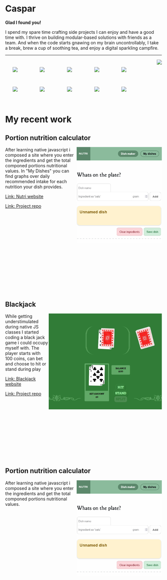 # Caspar
**Glad I found you!**


I spend my spare time crafting side projects I can enjoy and have a good time with. I thrive on building modular-based solutions with friends as a team. And when the code starts gnawing on my brain uncontrollably, I take a break, brew a cup of soothing tea, and enjoy a digital sparkling campfire.

---

<img align="right" src="https://github-readme-stats.vercel.app/api?username=caprpar&show_icons=true&theme=dracula">
<img align="left" width="40px" style="margin:1.7em" src="https://cdn.jsdelivr.net/gh/devicons/devicon@latest/icons/javascript/javascript-plain.svg" />
<img align="left" width="40px" style="margin:1.7em" src="https://cdn.jsdelivr.net/gh/devicons/devicon@latest/icons/typescript/typescript-plain.svg" />
<img align="left" width="40px" style="margin:1.7em" src="https://cdn.jsdelivr.net/gh/devicons/devicon@latest/icons/html5/html5-plain.svg" />
<img align="left" width="40px" style="margin:1.7em" src="https://cdn.jsdelivr.net/gh/devicons/devicon@latest/icons/css3/css3-plain.svg" />
<img align="left" width="40px" style="margin:1.7em" src="https://cdn.jsdelivr.net/gh/devicons/devicon@latest/icons/nodejs/nodejs-plain.svg" />
<img align="left" width="40px" style="margin:1.7em" src="https://cdn.jsdelivr.net/gh/devicons/devicon@latest/icons/vuejs/vuejs-original.svg" />
<img align="left" width="40px" style="margin:1.7em" src="https://cdn.jsdelivr.net/gh/devicons/devicon@latest/icons/python/python-plain.svg" />
<img align="left" width="40px" style="margin:1.7em" src="https://cdn.jsdelivr.net/gh/devicons/devicon@latest/icons/lua/lua-plain.svg" />
<img align="left" width="40px" style="margin:1.7em" src="https://cdn.jsdelivr.net/gh/devicons/devicon@latest/icons/git/git-plain.svg" />
<img align="left" width="40px" style="margin:1.7em" src="https://cdn.jsdelivr.net/gh/devicons/devicon@latest/icons/figma/figma-plain.svg" />
<br/>
<br/>
<br/>
<br/>
<br/>
<br/>
<br/>
<br/>


# My recent work

<div style="height:24em;">

## Portion nutrition calculator
<a href="https://caprpar.github.io/native-javascript/del2/labb-2/index.html"><img align="right" src="assets/nutri.png" style="width:auto;height:22em;"></a>
After learning native javascript i composed a site where you enter the ingredients and get the total componed portions nutritional values. In "My Dishes" you can find graphs over daily recommended intake for each nutrition your dish provides.

[Link: Nutri website](https://caprpar.github.io/native-javascript/del2/labb-2/index.html)
<br />

[Link: Project repo](https://github.com/Caprpar/native-javascript/tree/publish/del2/labb-2)

</div>
<br />
<br />
<br />
<br />
<br />
<br />
<br />
<br />
<br />
<br />

<div style="height:24em;">

## Blackjack
<a href="https://caprpar.github.io/black-jack/"><img align="right" src="assets/blackjack.jpg" style="width:auto;height:22em;"></a>
While getting understimulated during native JS classes I started coding a black jack game i could occupy myself with. The player starts with 100 coins, can bet and choose to hit or stand during play

[Link: Blackjack website](https://caprpar.github.io/black-jack/)
<br />

[Link: Project repo](https://github.com/Caprpar/black-jack)

</div>
<br />
<br />
<br />
<br />
<br />
<br />
<br />
<br />
<br />
<br />
<div style="height:24em;">

## Portion nutrition calculator
<a href="https://caprpar.github.io/native-javascript/del2/labb-2/index.html"><img align="right" src="assets/nutri.png" style="width:auto;height:22em;"></a>
After learning native javascript i composed a site where you enter the ingredients and get the total componed portions nutritional values.
</div>






<!--
**Caprpar/caprpar** is a ✨ _special_ ✨ repository because its `README.md` (this file) appears on your GitHub profile.
- 🔭 I’m currently working on
- 🌱 I’m currently learning ...
- 👯 I’m looking to collaborate on ...
- 🤔 I’m looking for help with ...
- 💬 Ask me about ...
- 📫 How to reach me: ...
- 😄 Pronouns: ...
- ⚡ Fun fact: ...

Here are some ideas to get you started:

-->
